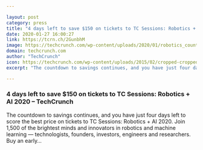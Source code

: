 ```yaml
---

layout: post
category: press
title: "4 days left to save $150 on tickets to TC Sessions: Robotics + AI 2020"
date: 2020-01-27 16:00:27
link: https://tcrn.ch/2GunbhM
image: https://techcrunch.com/wp-content/uploads/2020/01/robotics_countdown_4.png?w=728
domain: techcrunch.com
author: "TechCrunch"
icon: https://techcrunch.com/wp-content/uploads/2015/02/cropped-cropped-favicon-gradient.png?w=180
excerpt: "The countdown to savings continues, and you have just four days left to score the best price on tickets to TC Sessions: Robotics + AI 2020. Join 1,500 of the brightest minds and innovators in robotics and machine learning — technologists, founders, investors, engineers and researchers. Buy an early…"

---
```


### 4 days left to save $150 on tickets to TC Sessions: Robotics + AI 2020 – TechCrunch

The countdown to savings continues, and you have just four days left to score the best price on tickets to TC Sessions: Robotics + AI 2020. Join 1,500 of the brightest minds and innovators in robotics and machine learning — technologists, founders, investors, engineers and researchers. Buy an early…